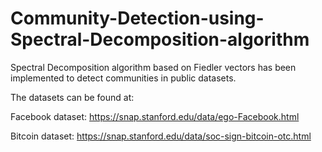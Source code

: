 # Community-Detection-using-Spectral-Decomposition-algorithm
Spectral Decomposition algorithm based on Fiedler vectors has been implemented to detect communities in public datasets.

The datasets can be found at:

Facebook dataset: https://snap.stanford.edu/data/ego-Facebook.html

Bitcoin dataset: https://snap.stanford.edu/data/soc-sign-bitcoin-otc.html
